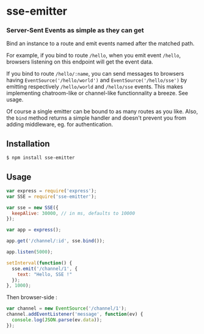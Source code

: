 sse-emitter
===========
### Server-Sent Events as simple as they can get

Bind an instance to a route and emit events named after the matched path.

For example, if you bind to route `/hello`, when you emit event `/hello`, browsers listening on this endpoint will get the event data.

If you bind to route `/hello/:name`, you can send messages to browsers having `EventSource('/hello/world')` and `EventSource('/hello/sse')` by emitting respectively `/hello/world` and `/hello/sse` events. This makes implementing chatroom-like or channel-like functionnality a breeze. See usage.

Of course a single emitter can be bound to as many routes as you like. Also, the `bind` method returns a simple handler and doesn't prevent you from adding middleware, eg. for authentication.

Installation
------------

```bash
$ npm install sse-emitter
```

Usage
-----

```javascript
var express = require('express');
var SSE = require('sse-emitter');

var sse = new SSE({
  keepAlive: 30000, // in ms, defaults to 10000
});

var app = express();

app.get('/channel/:id', sse.bind());

app.listen(5000);

setInterval(function() {
  sse.emit('/channel/1', {
    text: "Hello, SSE !"
  });
}, 1000);

```

Then browser-side :

```javascript
var channel = new EventSource('/channel/1');
channel.addEventListener('message', function(ev) {
  console.log(JSON.parse(ev.data));
});
```
